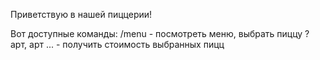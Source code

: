 Приветствую в нашей пиццерии!

Вот доступные команды:
/menu - посмотреть меню, выбрать пиццу
? арт, арт ... - получить стоимость выбранных пицц

